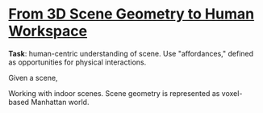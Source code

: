 # [From 3D Scene Geometry to Human Workspace](http://www.cs.cmu.edu/~abhinavg/affordances/)

**Task**: human-centric understanding of scene. Use "affordances," defined as opportunities for physical interactions.

Given a scene, 

Working with indoor scenes. Scene geometry is represented as voxel-based Manhattan world.
<!--stackedit_data:
eyJoaXN0b3J5IjpbLTE0NjUzNTY2NDksLTE3NTQ0Mjc0MTFdfQ
==
-->